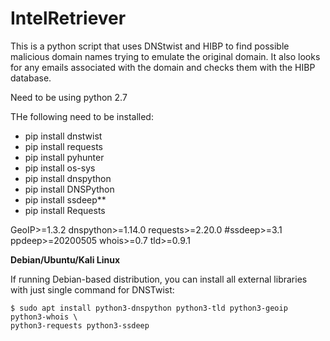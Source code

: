 # IntelRetriever
This is a python script that uses DNStwist and HIBP to find possible malicious domain names trying to emulate the original domain. It also looks for any emails associated with the domain and checks them with the HIBP database.

Need to be using python 2.7

THe following need to be installed:
- pip install dnstwist
- pip install requests
- pip install pyhunter
- pip install os-sys
- pip install dnspython
- pip install DNSPython
- pip install ssdeep**
- pip install Requests


GeoIP>=1.3.2
dnspython>=1.14.0
requests>=2.20.0
#ssdeep>=3.1
ppdeep>=20200505
whois>=0.7
tld>=0.9.1

**Debian/Ubuntu/Kali Linux**

If running Debian-based distribution, you can install all external libraries
with just single command for DNSTwist:

```
$ sudo apt install python3-dnspython python3-tld python3-geoip python3-whois \
python3-requests python3-ssdeep
